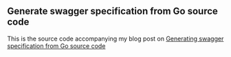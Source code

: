 Generate swagger specification from Go source code
--------------------------------------------------

This is the source code accompanying my blog post on
[Generating swagger specification from Go source code](https://medium.com/@pedram.esmaeeli/generate-swagger-specification-from-go-source-code-648615f7b9d9)

